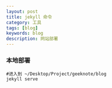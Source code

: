 ```yaml
---
layout: post
title: jekyll 命令
category: 工具 
tags: [blog]
keywords: blog
description: 网站部署
---
```

### 本地部署

    #进入到 ~/Desktop/Project/geeknote/blog
    jekyll serve
